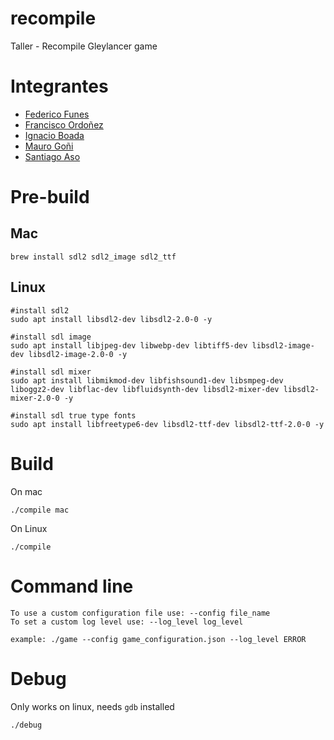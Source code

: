 # recompile
Taller - Recompile
Gleylancer game


# Integrantes

* [Federico Funes](https://github.com/fedes79)
* [Francisco Ordoñez](https://github.com/ordonezf)
* [Ignacio Boada](https://github.com/NachoBoada)
* [Mauro Goñi](https://github.com/maurogoni)
* [Santiago Aso](https://github.com/santiagoaso)

# Pre-build
## Mac

```
brew install sdl2 sdl2_image sdl2_ttf
```

## Linux

```
#install sdl2
sudo apt install libsdl2-dev libsdl2-2.0-0 -y

#install sdl image
sudo apt install libjpeg-dev libwebp-dev libtiff5-dev libsdl2-image-dev libsdl2-image-2.0-0 -y

#install sdl mixer
sudo apt install libmikmod-dev libfishsound1-dev libsmpeg-dev liboggz2-dev libflac-dev libfluidsynth-dev libsdl2-mixer-dev libsdl2-mixer-2.0-0 -y

#install sdl true type fonts
sudo apt install libfreetype6-dev libsdl2-ttf-dev libsdl2-ttf-2.0-0 -y
```

# Build 

On mac
```
./compile mac
```
On Linux
```
./compile
```

# Command line
```
To use a custom configuration file use: --config file_name
To set a custom log level use: --log_level log_level

example: ./game --config game_configuration.json --log_level ERROR
```

# Debug

Only works on linux, needs `gdb` installed
```
./debug
```
